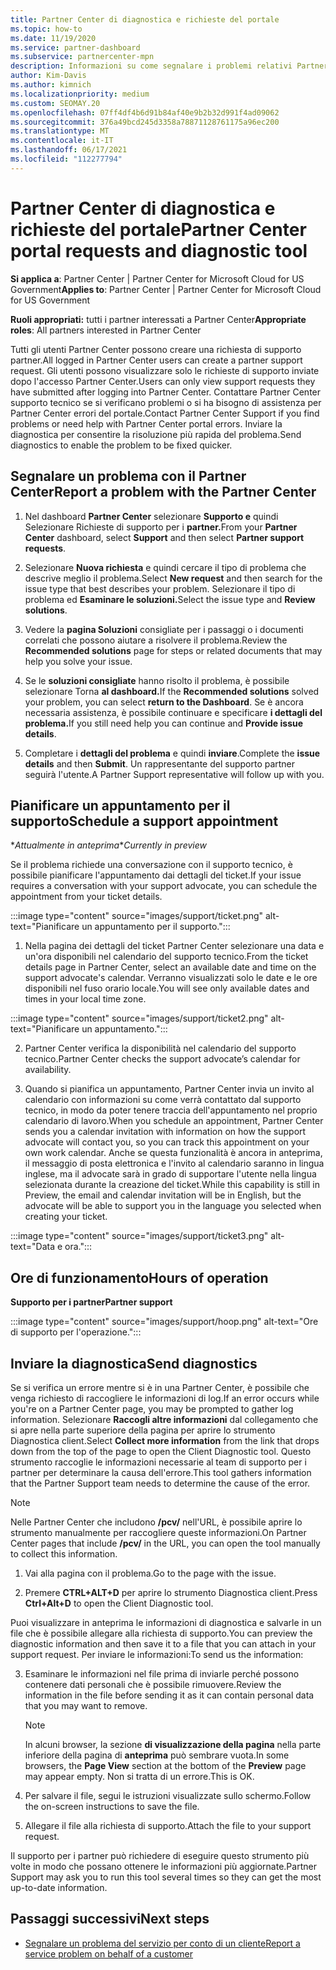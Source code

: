 ```yaml
---
title: Partner Center di diagnostica e richieste del portale
ms.topic: how-to
ms.date: 11/19/2020
ms.service: partner-dashboard
ms.subservice: partnercenter-mpn
description: Informazioni su come segnalare i problemi relativi Partner Center e come raccogliere informazioni di diagnostica per il team di supporto partner.
author: Kim-Davis
ms.author: kimnich
ms.localizationpriority: medium
ms.custom: SEOMAY.20
ms.openlocfilehash: 07ff4df4b6d91b84af40e9b2b32d991f4ad09062
ms.sourcegitcommit: 376a49bcd245d3358a78871128761175a96ec200
ms.translationtype: MT
ms.contentlocale: it-IT
ms.lasthandoff: 06/17/2021
ms.locfileid: "112277794"
---
```

# <a name="partner-center-portal-requests-and-diagnostic-tool"></a><span data-ttu-id="af9ac-103">Partner Center di diagnostica e richieste del portale</span><span class="sxs-lookup"><span data-stu-id="af9ac-103">Partner Center portal requests and diagnostic tool</span></span>

<span data-ttu-id="af9ac-104">**Si applica a**: Partner Center | Partner Center for Microsoft Cloud for US Government</span><span class="sxs-lookup"><span data-stu-id="af9ac-104">**Applies to**: Partner Center | Partner Center for Microsoft Cloud for US Government</span></span>

<span data-ttu-id="af9ac-105">**Ruoli appropriati:** tutti i partner interessati a Partner Center</span><span class="sxs-lookup"><span data-stu-id="af9ac-105">**Appropriate roles**: All partners interested in Partner Center</span></span>

<span data-ttu-id="af9ac-106">Tutti gli utenti Partner Center possono creare una richiesta di supporto partner.</span><span class="sxs-lookup"><span data-stu-id="af9ac-106">All logged in Partner Center users can create a partner support request.</span></span> <span data-ttu-id="af9ac-107">Gli utenti possono visualizzare solo le richieste di supporto inviate dopo l'accesso Partner Center.</span><span class="sxs-lookup"><span data-stu-id="af9ac-107">Users can only view support requests they have submitted after logging into Partner Center.</span></span>
<span data-ttu-id="af9ac-108">Contattare Partner Center supporto tecnico se si verificano problemi o si ha bisogno di assistenza per Partner Center errori del portale.</span><span class="sxs-lookup"><span data-stu-id="af9ac-108">Contact Partner Center Support if you find problems or need help with Partner Center portal errors.</span></span> <span data-ttu-id="af9ac-109">Inviare la diagnostica per consentire la risoluzione più rapida del problema.</span><span class="sxs-lookup"><span data-stu-id="af9ac-109">Send diagnostics to enable the problem to be fixed quicker.</span></span>

## <a name="report-a-problem-with-the-partner-center"></a><span data-ttu-id="af9ac-110">Segnalare un problema con il Partner Center</span><span class="sxs-lookup"><span data-stu-id="af9ac-110">Report a problem with the Partner Center</span></span>

1. <span data-ttu-id="af9ac-111">Nel dashboard **Partner Center** selezionare **Supporto e** quindi Selezionare Richieste di supporto per i **partner.**</span><span class="sxs-lookup"><span data-stu-id="af9ac-111">From your **Partner Center** dashboard, select **Support** and then select **Partner support requests**.</span></span>

2. <span data-ttu-id="af9ac-112">Selezionare **Nuova richiesta** e quindi cercare il tipo di problema che descrive meglio il problema.</span><span class="sxs-lookup"><span data-stu-id="af9ac-112">Select **New request** and then search for the issue type that best describes your problem.</span></span> <span data-ttu-id="af9ac-113">Selezionare il tipo di problema ed **Esaminare le soluzioni.**</span><span class="sxs-lookup"><span data-stu-id="af9ac-113">Select the issue type and **Review solutions**.</span></span>

3. <span data-ttu-id="af9ac-114">Vedere la **pagina Soluzioni** consigliate per i passaggi o i documenti correlati che possono aiutare a risolvere il problema.</span><span class="sxs-lookup"><span data-stu-id="af9ac-114">Review the **Recommended solutions** page for steps or related documents that may help you solve your issue.</span></span>

4. <span data-ttu-id="af9ac-115">Se le **soluzioni consigliate** hanno risolto il problema, è possibile selezionare Torna **al dashboard.**</span><span class="sxs-lookup"><span data-stu-id="af9ac-115">If the **Recommended solutions** solved your problem, you can select **return to the Dashboard**.</span></span> <span data-ttu-id="af9ac-116">Se è ancora necessaria assistenza, è possibile continuare e specificare **i dettagli del problema.**</span><span class="sxs-lookup"><span data-stu-id="af9ac-116">If you still need help you can continue and **Provide issue details**.</span></span>

5. <span data-ttu-id="af9ac-117">Completare i **dettagli del problema** e quindi **inviare**.</span><span class="sxs-lookup"><span data-stu-id="af9ac-117">Complete the **issue details** and then **Submit**.</span></span> <span data-ttu-id="af9ac-118">Un rappresentante del supporto partner seguirà l'utente.</span><span class="sxs-lookup"><span data-stu-id="af9ac-118">A Partner Support representative will follow up with you.</span></span>

## <a name="schedule-a-support-appointment"></a><span data-ttu-id="af9ac-119">Pianificare un appuntamento per il supporto</span><span class="sxs-lookup"><span data-stu-id="af9ac-119">Schedule a support appointment</span></span> 

<span data-ttu-id="af9ac-120">\**Attualmente in anteprima*</span><span class="sxs-lookup"><span data-stu-id="af9ac-120">\**Currently in preview*</span></span>

<span data-ttu-id="af9ac-121">Se il problema richiede una conversazione con il supporto tecnico, è possibile pianificare l'appuntamento dai dettagli del ticket.</span><span class="sxs-lookup"><span data-stu-id="af9ac-121">If your issue requires a conversation with your support advocate, you can schedule the appointment from your ticket details.</span></span>

:::image type="content" source="images/support/ticket.png" alt-text="Pianificare un appuntamento per il supporto.":::

1.  <span data-ttu-id="af9ac-123">Nella pagina dei dettagli del ticket Partner Center selezionare una data e un'ora disponibili nel calendario del supporto tecnico.</span><span class="sxs-lookup"><span data-stu-id="af9ac-123">From the ticket details page in Partner Center, select an available date and time on the support advocate's calendar.</span></span> <span data-ttu-id="af9ac-124">Verranno visualizzati solo le date e le ore disponibili nel fuso orario locale.</span><span class="sxs-lookup"><span data-stu-id="af9ac-124">You will see only available dates and times in your local time zone.</span></span>

:::image type="content" source="images/support/ticket2.png" alt-text="Pianificare un appuntamento.":::

2. <span data-ttu-id="af9ac-126">Partner Center verifica la disponibilità nel calendario del supporto tecnico.</span><span class="sxs-lookup"><span data-stu-id="af9ac-126">Partner Center checks the support advocate’s  calendar for availability.</span></span>

1. <span data-ttu-id="af9ac-127">Quando si pianifica un appuntamento, Partner Center invia un invito al calendario con informazioni su come verrà contattato dal supporto tecnico, in modo da poter tenere traccia dell'appuntamento nel proprio calendario di lavoro.</span><span class="sxs-lookup"><span data-stu-id="af9ac-127">When you schedule an appointment, Partner Center sends you a calendar invitation with information on how the support advocate will contact you, so you can track this appointment on your own work calendar.</span></span>  <span data-ttu-id="af9ac-128">Anche se questa funzionalità è ancora in anteprima, il messaggio di posta elettronica e l'invito al calendario saranno in lingua inglese, ma il advocate sarà in grado di supportare l'utente nella lingua selezionata durante la creazione del ticket.</span><span class="sxs-lookup"><span data-stu-id="af9ac-128">While this capability is still in Preview, the email and calendar invitation will be in English, but the advocate will be able to support you in the language you selected when creating your ticket.</span></span>

:::image type="content" source="images/support/ticket3.png" alt-text="Data e ora.":::

## <a name="hours-of-operation"></a><span data-ttu-id="af9ac-130">Ore di funzionamento</span><span class="sxs-lookup"><span data-stu-id="af9ac-130">Hours of operation</span></span>

<span data-ttu-id="af9ac-131">**Supporto per i partner**</span><span class="sxs-lookup"><span data-stu-id="af9ac-131">**Partner support**</span></span>

:::image type="content" source="images/support/hoop.png" alt-text="Ore di supporto per l'operazione.":::

## <a name="send-diagnostics"></a><span data-ttu-id="af9ac-133">Inviare la diagnostica</span><span class="sxs-lookup"><span data-stu-id="af9ac-133">Send diagnostics</span></span>

<span data-ttu-id="af9ac-134">Se si verifica un errore mentre si è in una Partner Center, è possibile che venga richiesto di raccogliere le informazioni di log.</span><span class="sxs-lookup"><span data-stu-id="af9ac-134">If an error occurs while you're on a Partner Center page, you may be prompted to gather log information.</span></span> <span data-ttu-id="af9ac-135">Selezionare **Raccogli altre informazioni** dal collegamento che si apre nella parte superiore della pagina per aprire lo strumento Diagnostica client.</span><span class="sxs-lookup"><span data-stu-id="af9ac-135">Select **Collect more information** from the link that drops down from the top of the page to open the Client Diagnostic tool.</span></span> <span data-ttu-id="af9ac-136">Questo strumento raccoglie le informazioni necessarie al team di supporto per i partner per determinare la causa dell'errore.</span><span class="sxs-lookup"><span data-stu-id="af9ac-136">This tool gathers information that the Partner Support team needs to determine the cause of the error.</span></span> 

>[!NOTE]
><span data-ttu-id="af9ac-137">Nelle Partner Center che includono **/pcv/** nell'URL, è possibile aprire lo strumento manualmente per raccogliere queste informazioni.</span><span class="sxs-lookup"><span data-stu-id="af9ac-137">On Partner Center pages that include **/pcv/** in the URL, you can open the tool manually to collect this information.</span></span>

1. <span data-ttu-id="af9ac-138">Vai alla pagina con il problema.</span><span class="sxs-lookup"><span data-stu-id="af9ac-138">Go to the page with the issue.</span></span>

2. <span data-ttu-id="af9ac-139">Premere **CTRL+ALT+D** per aprire lo strumento Diagnostica client.</span><span class="sxs-lookup"><span data-stu-id="af9ac-139">Press **Ctrl+Alt+D** to open the Client Diagnostic tool.</span></span>

<span data-ttu-id="af9ac-140">Puoi visualizzare in anteprima le informazioni di diagnostica e salvarle in un file che è possibile allegare alla richiesta di supporto.</span><span class="sxs-lookup"><span data-stu-id="af9ac-140">You can preview the diagnostic information and then save it to a file that you can attach in your support request.</span></span> <span data-ttu-id="af9ac-141">Per inviare le informazioni:</span><span class="sxs-lookup"><span data-stu-id="af9ac-141">To send us the information:</span></span>

3. <span data-ttu-id="af9ac-142">Esaminare le informazioni nel file prima di inviarle perché possono contenere dati personali che è possibile rimuovere.</span><span class="sxs-lookup"><span data-stu-id="af9ac-142">Review the information in the file before sending it as it can contain personal data that you may want to remove.</span></span>

    >[!NOTE]
    ><span data-ttu-id="af9ac-143">In alcuni browser, la sezione **di visualizzazione della pagina** nella parte inferiore della pagina di **anteprima** può sembrare vuota.</span><span class="sxs-lookup"><span data-stu-id="af9ac-143">In some browsers, the **Page View** section at the bottom of the **Preview** page may appear empty.</span></span> <span data-ttu-id="af9ac-144">Non si tratta di un errore.</span><span class="sxs-lookup"><span data-stu-id="af9ac-144">This is OK.</span></span>

4. <span data-ttu-id="af9ac-145">Per salvare il file, segui le istruzioni visualizzate sullo schermo.</span><span class="sxs-lookup"><span data-stu-id="af9ac-145">Follow the on-screen instructions to save the file.</span></span>

5. <span data-ttu-id="af9ac-146">Allegare il file alla richiesta di supporto.</span><span class="sxs-lookup"><span data-stu-id="af9ac-146">Attach the file to your support request.</span></span>

<span data-ttu-id="af9ac-147">Il supporto per i partner può richiedere di eseguire questo strumento più volte in modo che possano ottenere le informazioni più aggiornate.</span><span class="sxs-lookup"><span data-stu-id="af9ac-147">Partner Support may ask you to run this tool several times so they can get the most up-to-date information.</span></span>

## <a name="next-steps"></a><span data-ttu-id="af9ac-148">Passaggi successivi</span><span class="sxs-lookup"><span data-stu-id="af9ac-148">Next steps</span></span>

- [<span data-ttu-id="af9ac-149">Segnalare un problema del servizio per conto di un cliente</span><span class="sxs-lookup"><span data-stu-id="af9ac-149">Report a service problem on behalf of a customer</span></span>](report-problems-on-behalf-of-a-customer.md)

